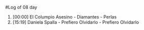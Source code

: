 #Log of 08 day

1. [00:00] El Columpio Asesino - Diamantes - Perlas
1. [15:19] Daniela Spalla - Prefiero Olvidarlo - Prefiero Olvidarlo
